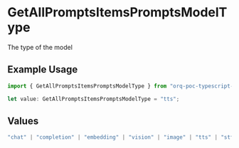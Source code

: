 # GetAllPromptsItemsPromptsModelType

The type of the model

## Example Usage

```typescript
import { GetAllPromptsItemsPromptsModelType } from "orq-poc-typescript-multi-env-version/models/operations";

let value: GetAllPromptsItemsPromptsModelType = "tts";
```

## Values

```typescript
"chat" | "completion" | "embedding" | "vision" | "image" | "tts" | "stt" | "rerank"
```